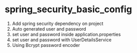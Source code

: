 # spring_security_basic_config

1. Add spring security dependency on project
2. Auto generated user and password
3. set user and password inside application.properties
4. set user and password with UserDetailsService
5. Using Bcrypt password encoder
